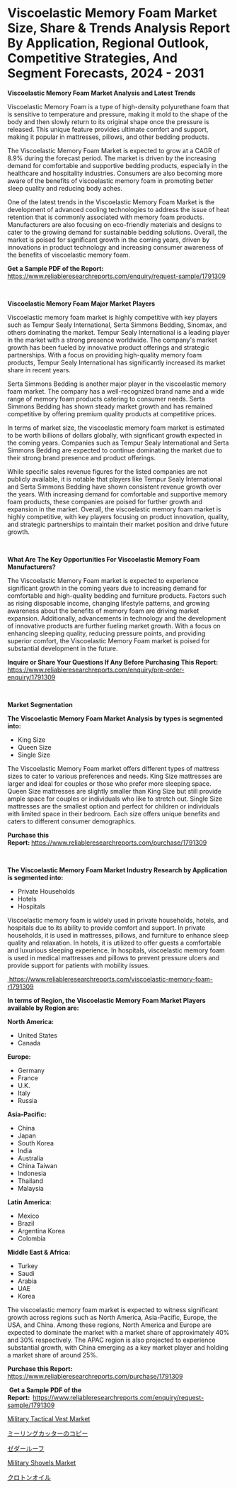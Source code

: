 <p><h1>Viscoelastic Memory Foam Market Size, Share & Trends Analysis Report By Application, Regional Outlook, Competitive Strategies, And Segment Forecasts, 2024 - 2031</h1></p><p><strong>Viscoelastic Memory Foam Market Analysis and Latest Trends</strong></p>
<p><p>Viscoelastic Memory Foam is a type of high-density polyurethane foam that is sensitive to temperature and pressure, making it mold to the shape of the body and then slowly return to its original shape once the pressure is released. This unique feature provides ultimate comfort and support, making it popular in mattresses, pillows, and other bedding products.</p><p>The Viscoelastic Memory Foam Market is expected to grow at a CAGR of 8.9% during the forecast period. The market is driven by the increasing demand for comfortable and supportive bedding products, especially in the healthcare and hospitality industries. Consumers are also becoming more aware of the benefits of viscoelastic memory foam in promoting better sleep quality and reducing body aches.</p><p>One of the latest trends in the Viscoelastic Memory Foam Market is the development of advanced cooling technologies to address the issue of heat retention that is commonly associated with memory foam products. Manufacturers are also focusing on eco-friendly materials and designs to cater to the growing demand for sustainable bedding solutions. Overall, the market is poised for significant growth in the coming years, driven by innovations in product technology and increasing consumer awareness of the benefits of viscoelastic memory foam.</p></p>
<p><strong>Get a Sample PDF of the Report:&nbsp;</strong> <a href="https://www.reliableresearchreports.com/enquiry/request-sample/1791309">https://www.reliableresearchreports.com/enquiry/request-sample/1791309</a></p>
<p>&nbsp;</p>
<p><strong>Viscoelastic Memory Foam Major Market Players</strong></p>
<p><p>Viscoelastic memory foam market is highly competitive with key players such as Tempur Sealy International, Serta Simmons Bedding, Sinomax, and others dominating the market. Tempur Sealy International is a leading player in the market with a strong presence worldwide. The company's market growth has been fueled by innovative product offerings and strategic partnerships. With a focus on providing high-quality memory foam products, Tempur Sealy International has significantly increased its market share in recent years.</p><p>Serta Simmons Bedding is another major player in the viscoelastic memory foam market. The company has a well-recognized brand name and a wide range of memory foam products catering to consumer needs. Serta Simmons Bedding has shown steady market growth and has remained competitive by offering premium quality products at competitive prices.</p><p>In terms of market size, the viscoelastic memory foam market is estimated to be worth billions of dollars globally, with significant growth expected in the coming years. Companies such as Tempur Sealy International and Serta Simmons Bedding are expected to continue dominating the market due to their strong brand presence and product offerings.</p><p>While specific sales revenue figures for the listed companies are not publicly available, it is notable that players like Tempur Sealy International and Serta Simmons Bedding have shown consistent revenue growth over the years. With increasing demand for comfortable and supportive memory foam products, these companies are poised for further growth and expansion in the market. Overall, the viscoelastic memory foam market is highly competitive, with key players focusing on product innovation, quality, and strategic partnerships to maintain their market position and drive future growth.</p></p>
<p>&nbsp;</p>
<p><strong>What Are The Key Opportunities For Viscoelastic Memory Foam Manufacturers?</strong></p>
<p><p>The Viscoelastic Memory Foam market is expected to experience significant growth in the coming years due to increasing demand for comfortable and high-quality bedding and furniture products. Factors such as rising disposable income, changing lifestyle patterns, and growing awareness about the benefits of memory foam are driving market expansion. Additionally, advancements in technology and the development of innovative products are further fueling market growth. With a focus on enhancing sleeping quality, reducing pressure points, and providing superior comfort, the Viscoelastic Memory Foam market is poised for substantial development in the future.</p></p>
<p><strong>Inquire or Share Your Questions If Any Before Purchasing This Report:</strong> <a href="https://www.reliableresearchreports.com/enquiry/pre-order-enquiry/1791309">https://www.reliableresearchreports.com/enquiry/pre-order-enquiry/1791309</a></p>
<p>&nbsp;</p>
<p><strong>Market Segmentation</strong></p>
<p><strong>The Viscoelastic Memory Foam Market Analysis by types is segmented into:</strong></p>
<p><ul><li>King Size</li><li>Queen Size</li><li>Single Size</li></ul></p>
<p><p>The Viscoelastic Memory Foam market offers different types of mattress sizes to cater to various preferences and needs. King Size mattresses are larger and ideal for couples or those who prefer more sleeping space. Queen Size mattresses are slightly smaller than King Size but still provide ample space for couples or individuals who like to stretch out. Single Size mattresses are the smallest option and perfect for children or individuals with limited space in their bedroom. Each size offers unique benefits and caters to different consumer demographics.</p></p>
<p><strong>Purchase this Report:&nbsp;</strong><a href="https://www.reliableresearchreports.com/purchase/1791309">https://www.reliableresearchreports.com/purchase/1791309</a></p>
<p>&nbsp;</p>
<p><strong>The Viscoelastic Memory Foam Market Industry Research by Application is segmented into:</strong></p>
<p><ul><li>Private Households</li><li>Hotels</li><li>Hospitals</li></ul></p>
<p><p>Viscoelastic memory foam is widely used in private households, hotels, and hospitals due to its ability to provide comfort and support. In private households, it is used in mattresses, pillows, and furniture to enhance sleep quality and relaxation. In hotels, it is utilized to offer guests a comfortable and luxurious sleeping experience. In hospitals, viscoelastic memory foam is used in medical mattresses and pillows to prevent pressure ulcers and provide support for patients with mobility issues.</p></p>
<p><a href="https://www.reliableresearchreports.com/viscoelastic-memory-foam-r1791309">&nbsp;https://www.reliableresearchreports.com/viscoelastic-memory-foam-r1791309</a></p>
<p><strong>In terms of Region, the Viscoelastic Memory Foam Market Players available by Region are:</strong></p>
<p>
    <p> <strong> North America: </strong>
        <ul>
            <li>United States</li>
            <li>Canada</li>
        </ul>
        </p> 
    <p> <strong> Europe: </strong>
        <ul>
            <li>Germany</li>
            <li>France</li>
            <li>U.K.</li>
            <li>Italy</li>
            <li>Russia</li>
        </ul>
        </p> 
    <p> <strong> Asia-Pacific: </strong>
        <ul>
            <li>China</li>
            <li>Japan</li>
            <li>South Korea</li>
            <li>India</li>
            <li>Australia</li>
            <li>China Taiwan</li>
            <li>Indonesia</li>
            <li>Thailand</li>
            <li>Malaysia</li>
        </ul>
        </p> 
    <p> <strong> Latin America: </strong>
        <ul>
            <li>Mexico</li>
            <li>Brazil</li>
            <li>Argentina Korea</li>
            <li>Colombia</li>
        </ul>
        </p> 
    <p> <strong> Middle East & Africa: </strong>
        <ul>
            <li>Turkey</li>
            <li>Saudi</li>
            <li>Arabia</li>
            <li>UAE</li>
            <li>Korea</li>
        </ul>
    </p>
    </p>
<p><p>The viscoelastic memory foam market is expected to witness significant growth across regions such as North America, Asia-Pacific, Europe, the USA, and China. Among these regions, North America and Europe are expected to dominate the market with a market share of approximately 40% and 30% respectively. The APAC region is also projected to experience substantial growth, with China emerging as a key market player and holding a market share of around 25%.</p></p>
<p><strong>Purchase this Report: </strong><a href="https://www.reliableresearchreports.com/purchase/1791309">https://www.reliableresearchreports.com/purchase/1791309</a></p>
<p>&nbsp;<strong>Get a Sample PDF of the Report:&nbsp;&nbsp;</strong><a href="https://www.reliableresearchreports.com/enquiry/request-sample/1791309">https://www.reliableresearchreports.com/enquiry/request-sample/1791309</a></p>
<p><strong></strong></p>
<p><p><a href="https://github.com/anwarsahrul281/Market-Research-Report-List-1/blob/main/military-tactical-vest-market.md">Military Tactical Vest Market</a></p><p><a href="https://medium.com/@raquelrreese22024/%E3%83%9F%E3%83%AA%E3%83%B3%E3%82%B0%E3%82%AB%E3%83%83%E3%82%BF%E3%83%BC%E5%B8%82%E5%A0%B4%E3%81%AE%E4%BA%88%E6%B8%AC-%E5%B8%82%E5%A0%B4%E5%8B%95%E5%90%91-%E3%81%8A%E3%82%88%E3%81%B3%E5%BD%B1%E9%9F%BF%E5%88%86%E6%9E%90-2024%E5%B9%B4-2031%E5%B9%B4-%E3%82%92%E3%82%B3%E3%83%94%E3%83%BC%E3%81%97%E3%81%BE%E3%81%99-f73e3973d5cf">ミーリングカッターのコピー</a></p><p><a href="https://github.com/qwpelcjko9242629/Market-Research-Report-List-2/blob/main/6812569140244.md">ゼダールーフ</a></p><p><a href="https://github.com/LiamDavis60/Market-Research-Report-List-1/blob/main/military-shovels-market.md">Military Shovels Market</a></p><p><a href="https://medium.com/@andrade736451/%E3%82%B0%E3%83%AD%E3%83%BC%E3%83%90%E3%83%AB%E3%82%AF%E3%83%AD%E3%83%88%E3%83%B3%E3%82%AA%E3%82%A4%E3%83%AB%E7%94%A3%E6%A5%AD-%E3%82%BF%E3%82%A4%E3%83%97-%E3%82%A2%E3%83%97%E3%83%AA%E3%82%B1%E3%83%BC%E3%82%B7%E3%83%A7%E3%83%B3-%E5%B8%82%E5%A0%B4%E3%83%97%E3%83%AC%E3%83%BC%E3%83%A4%E3%83%BC-%E5%9C%B0%E5%9F%9F%E5%88%A5%E6%88%90%E9%95%B7%E5%88%86%E6%9E%90-%E3%81%8A%E3%82%88%E3%81%B3%E5%B0%86%E6%9D%A5%E3%81%AE%E3%82%B7%E3%83%8A%E3%83%AA%E3%82%AA-2024%E5%B9%B4-2031%E5%B9%B4-ce6f299b777d">クロトンオイル</a></p></p>